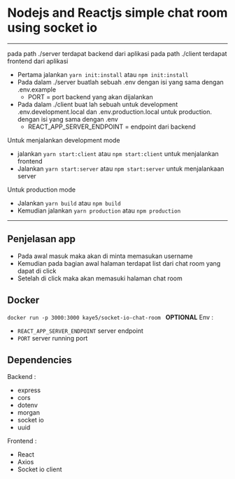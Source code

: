 # Nodejs and Reactjs simple chat room using socket io
----
pada path ./server terdapat backend dari aplikasi
pada path ./client terdapat frontend dari aplikasi

- Pertama jalankan ```yarn init:install``` atau ```npm init:install```
- Pada dalam ./server buatlah sebuah .env dengan isi yang sama dengan .env.example
    - PORT = port backend yang akan dijalankan
- Pada dalam ./client buat lah sebuah untuk development .env.development.local dan .env.production.local untuk production. dengan isi yang sama dengan .env
    - REACT_APP_SERVER_ENDPOINT = endpoint dari backend

Untuk menjalankan development mode
- jalankan ```yarn start:client``` atau ```npm start:client``` untuk menjalankan frontend
- Jalankan ```yarn start:server``` atau ```npm start:server``` untuk menjalankaan server

Untuk production  mode
- Jalankan ```yarn build``` atau ```npm build```
- Kemudian jalankan ```yarn production``` atau ```npm production```

--- 
## Penjelasan app
- Pada awal masuk maka akan di minta memasukan username 
- Kemudian pada bagian awal halaman terdapat list dari chat room yang dapat di click
- Setelah di click maka akan memasuki halaman chat room

## Docker
```docker run -p 3000:3000 kaye5/socket-io-chat-room ```
**OPTIONAL** Env : 
- ```REACT_APP_SERVER_ENDPOINT``` server endpoint 
- ```PORT``` server running port


## Dependencies
Backend : 
- express
- cors
- dotenv
- morgan
- socket io
- uuid

Frontend : 
- React
- Axios
- Socket io client